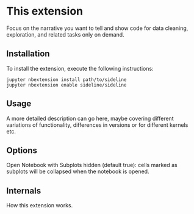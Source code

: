 This extension
==============

Focus on the narrative you want to tell and show code for data cleaning, exploration, and related tasks only on demand.

Installation
-----
To install the extension, execute the following instructions:  

`jupyter nbextension install path/to/sideline`  
`jupyter nbextension enable sideline/sideline`  

Usage
-----

A more detailed description can go here, maybe covering different variations of functionality, differences in versions or for different kernels etc.

Options
-------

Open Notebook with Subplots hidden (default true): cells marked as subplots will be collapsed when the notebook is opened.

Internals
---------

How this extension works.